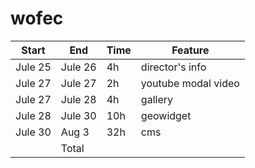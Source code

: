 # wofec

| Start | End   | Time | Feature |
| ----- | ----- | ---- | ------- |
| Jule 25 | Jule 26 | 4h  | director's info |
| Jule 27 | Jule 27 | 2h  | youtube modal video |
| Jule 27 | Jule 28 | 4h  | gallery |
| Jule 28 | Jule 30 | 10h | geowidget |
| Jule 30 | Aug 3 | 32h | cms |
|         | Total   |     |     |
